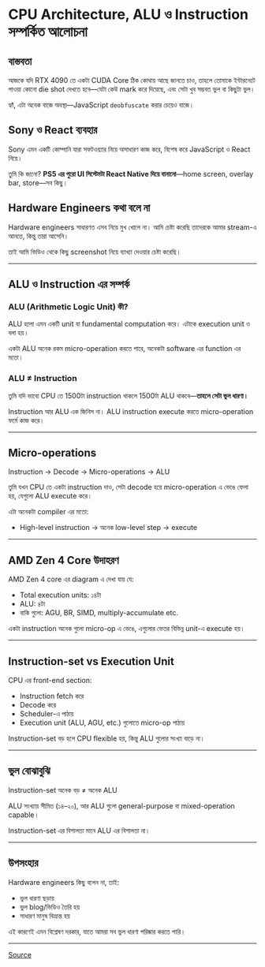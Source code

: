 # CPU Architecture, ALU ও Instruction সম্পর্কিত আলোচনা

## বাস্তবতা

আজকে যদি RTX 4090 তে একটা CUDA Core ঠিক কোথায় আছে জানতে চাও, তাহলে তোমাকে ইন্টারনেটে পাওয়া কোনো die shot দেখতে হবে—যেটা কেউ mark করে দিয়েছে, এবং সেটা খুব সম্ভবত ভুল বা কিছুটা ভুল।  

হ্যাঁ, এটা অনেক বাজে অবস্থা—JavaScript `deobfuscate` করার চেয়েও বাজে।  

## Sony ও React ব্যবহার

Sony এমন একটি কোম্পানি যারা সফটওয়্যার নিয়ে অসাধারণ কাজ করে, বিশেষ করে JavaScript ও React নিয়ে।  

তুমি কি জানো? **PS5 এর পুরো UI সিস্টেমটা React Native দিয়ে বানানো**—home screen, overlay bar, store—সব কিছু।

## Hardware Engineers কথা বলে না

Hardware engineers সাধারণত এসব নিয়ে মুখ খোলে না। আমি চেষ্টা করেছি তাদেরকে আমার stream-এ আনতে, কিন্তু তারা আসেনি।  

তাই আমি ভিডিও থেকে কিছু screenshot নিয়ে ব্যাখ্যা দেওয়ার চেষ্টা করেছি।

---

## ALU ও Instruction এর সম্পর্ক

### ALU (Arithmetic Logic Unit) কী?

ALU হলো এমন একটি unit যা fundamental computation করে। এটাকে execution unit ও বলা হয়।  

একটা ALU অনেক রকম micro-operation করতে পারে, অনেকটা software এর function এর মতো।

### ALU ≠ Instruction

তুমি যদি ভাবো CPU তে 1500টা instruction থাকলে 1500টা ALU থাকবে—**তাহলে সেটা ভুল ধারণা।**  

Instruction আর ALU এক জিনিস না। ALU instruction execute করতে micro-operation ফর্মে কাজ করে।

---

## Micro-operations

Instruction → Decode → Micro-operations → ALU

তুমি যখন CPU তে একটা instruction দাও, সেটা decode হয়ে micro-operation এ ভেঙে ফেলা হয়, যেগুলো ALU execute করে।

এটা অনেকটা compiler এর মতো:

- High-level instruction → অনেক low-level step → execute

---

## AMD Zen 4 Core উদাহরণ

AMD Zen 4 core এর diagram এ দেখা যায় যে:

- Total execution units: ১৪টা
- ALU: ৪টা
- বাকি গুলো: AGU, BR, SIMD, multiply-accumulate etc.

একটা instruction অনেক গুলো micro-op এ ভেঙে, এগুলোর ভেতর বিভিন্ন unit-এ execute হয়।

---

## Instruction-set vs Execution Unit

CPU এর front-end section:

- Instruction fetch করে
- Decode করে
- Scheduler-এ পাঠায়
- Execution unit (ALU, AGU, etc.) গুলোতে micro-op পাঠায়

Instruction-set বড় হলে CPU flexible হয়, কিন্তু ALU গুলোর সংখ্যা বাড়ে না।

---

## ভুল বোঝাবুঝি

Instruction-set অনেক বড় ≠ অনেক ALU

ALU সংখ্যায় সীমিত (১৪–২০), আর ALU গুলো general-purpose বা mixed-operation capable।

Instruction-set এর বিশালতা মানে ALU এর বিশালতা না।

---

## উপসংহার

Hardware engineers কিছু বলেন না, তাই:

- ভুল ধারণা ছড়ায়
- ভুল blog/ভিডিও তৈরি হয়
- সাধারণ মানুষ বিভ্রান্ত হয়

এই কারণেই এমন বিশ্লেষণ দরকার, যাতে আমরা সব ভুল ধারণা পরিষ্কার করতে পারি।

---

[Source](https://www.youtube.com/watch?v=jC_z1vL1OCI)
